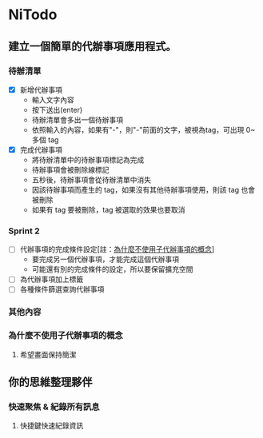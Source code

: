 # NiTodo

## 建立一個簡單的代辦事項應用程式。

### 待辦清單
- [x] 新增代辦事項
    - 輸入文字內容
    - 按下送出(enter)
    - 待辦清單會多出一個待辦事項
    - 依照輸入的內容，如果有"-"，則"-"前面的文字，被視為tag，可出現 0~多個 tag
- [x] 完成代辦事項
    - 將待辦清單中的待辦事項標記為完成
    - 待辦事項會被刪除線標記
    - 五秒後，待辦事項會從待辦清單中消失
    - 因該待辦事項而產生的 tag，如果沒有其他待辦事項使用，則該 tag 也會被刪除
    - 如果有 tag 要被刪除，tag 被選取的效果也要取消

### Sprint 2
- [ ] 代辦事項的完成條件設定[註：[為什麼不使用子代辦事項的概念](#為什麼不使用子代辦事項的概念)]
    - 要完成另一個代辦事項，才能完成這個代辦事項
    - 可能還有別的完成條件的設定，所以要保留擴充空間
- [ ] 為代辦事項加上標籤
- [ ] 各種條件篩選查詢代辦事項

### 其他內容

### 為什麼不使用子代辦事項的概念
1. 希望畫面保持簡潔

## 你的思維整理夥伴

### 快速聚焦 & 紀錄所有訊息
1. 快捷鍵快速紀錄資訊

